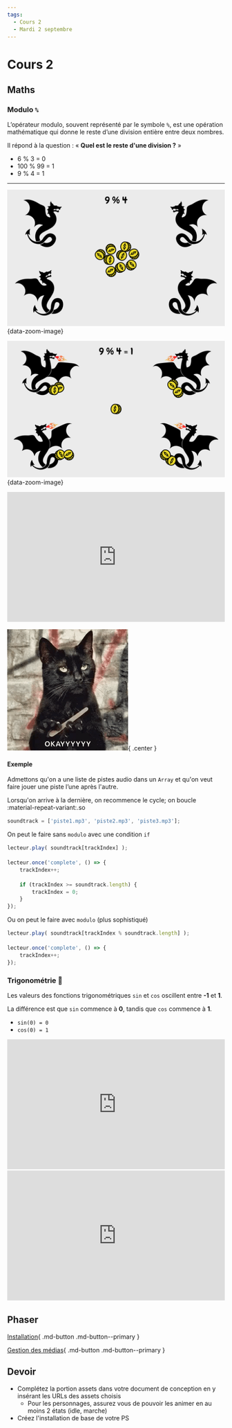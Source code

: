 ```yaml
---
tags:
  - Cours 2
  - Mardi 2 septembre
---
```


# Cours 2

## Maths

### Modulo `%`

L’opérateur modulo, souvent représenté par le symbole `%`, est une opération mathématique qui donne le reste d’une division entière entre deux nombres.

Il répond à la question : « **Quel est le reste d'une division ?** »

* 6 % 3 = 0
* 100 % 99 = 1
* 9 % 4 = 1

---

<!-- <div class="grid" markdown> -->
![](./assets/images/modulo_A.jpg){data-zoom-image}

![](./assets/images/modulo_B.jpg){data-zoom-image}
<!-- </div> -->

<iframe class="aspect-4-3" height="300" style="width: 100%;" scrolling="no" title="Modulo slow" src="https://codepen.io/tim-momo/embed/preview/ExBeqjz?default-tab=result&theme-id=50173" frameborder="no" loading="lazy" allowtransparency="true" allowfullscreen="true">
  See the Pen <a href="https://codepen.io/tim-momo/pen/ExBeqjz">
  Modulo slow</a> by TIM Montmorency (<a href="https://codepen.io/tim-momo">@tim-momo</a>)
  on <a href="https://codepen.io">CodePen</a>.
</iframe>

![](./assets/images/chatlime.gif){ .center }

#### Exemple

Admettons qu'on a une liste de pistes audio dans un `Array` et qu'on veut faire jouer une piste l’une après l'autre.

Lorsqu'on arrive à la dernière, on recommence le cycle; on boucle :material-repeat-variant:.so

```js title="Bande sonore"
soundtrack = ['piste1.mp3', 'piste2.mp3', 'piste3.mp3'];
```

On peut le faire sans `modulo` avec une condition `if`

```js title="Sans modulo"
lecteur.play( soundtrack[trackIndex] );

lecteur.once('complete', () => {
    trackIndex++;

    if (trackIndex >= soundtrack.length) {
        trackIndex = 0;
    }
});
```

Ou on peut le faire avec `modulo` (plus sophistiqué)

```js title="Avec modulo"
lecteur.play( soundtrack[trackIndex % soundtrack.length] );

lecteur.once('complete', () => {
    trackIndex++;
});
```

### Trigonométrie :triangular_ruler:

Les valeurs des fonctions trigonométriques `sin` et `cos` oscillent entre **-1** et **1**.

La différence est que `sin` commence à **0**, tandis que `cos` commence à **1**.

* `sin(0) = 0`
* `cos(0) = 1`

<iframe class="aspect-4-1" height="300" style="width: 100%;" scrolling="no" title="Sin Cos" src="https://codepen.io/tim-momo/embed/preview/gOJNgNp?default-tab=result&theme-id=50173" frameborder="no" loading="lazy" allowtransparency="true" allowfullscreen="true">
  See the Pen <a href="https://codepen.io/tim-momo/pen/gOJNgNp">
  Sin Cos</a> by TIM Montmorency (<a href="https://codepen.io/tim-momo">@tim-momo</a>)
  on <a href="https://codepen.io">CodePen</a>.
</iframe>

<iframe class="aspect-2-1" height="300" style="width: 100%;" scrolling="no" title="Sin Cos Cercle" src="https://codepen.io/tim-momo/embed/preview/bGyPqBW?default-tab=result&theme-id=50173" frameborder="no" loading="lazy" allowtransparency="true" allowfullscreen="true">
  See the Pen <a href="https://codepen.io/tim-momo/pen/bGyPqBW">
  Sin Cos Cercle</a> by TIM Montmorency (<a href="https://codepen.io/tim-momo">@tim-momo</a>)
  on <a href="https://codepen.io">CodePen</a>.
</iframe>

## Phaser

[Installation](./phaser/phaser-intro.md){ .md-button .md-button--primary }

[Gestion des médias](./phaser/phaser-objects.md){ .md-button .md-button--primary }

## Devoir

* Complétez la portion assets dans votre document de conception en y insérant les URLs des assets choisis
  * Pour les personnages, assurez vous de pouvoir les animer en au moins 2 états (idle, marche)
* Créez l'installation de base de votre PS
